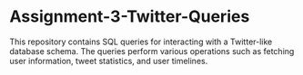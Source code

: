 # Assignment-3-Twitter-Queries
This repository contains SQL queries for interacting with a Twitter-like database schema. The queries perform various operations such as fetching user information, tweet statistics, and user timelines.
